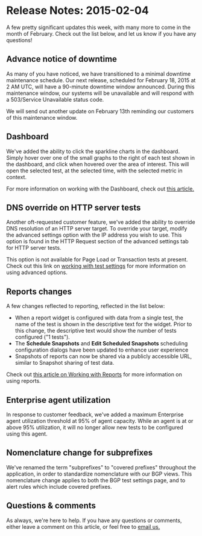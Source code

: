 # Release Notes: 2015-02-04

A few pretty significant updates this week, with many more to come in the month of February. Check out the list below, and let us know if you have any questions!

## Advance notice of downtime

As many of you have noticed, we have transitioned to a minimal downtime maintenance schedule. Our next release, scheduled for February 18, 2015 at 2 AM UTC, will have a 90-minute downtime window announced. During this maintenance window, our systems will be unavailable and will respond with a 503/Service Unavailable status code.

We will send out another update on February 13th reminding our customers of this maintenance window.

## Dashboard

We've added the ability to click the sparkline charts in the dashboard. Simply hover over one of the small graphs to the right of each test shown in the dashboard, and click when hovered over the area of interest. This will open the selected test, at the selected time, with the selected metric in context.

For more information on working with the Dashboard, check out [this article.](https://success.thousandeyes.com/ViewArticle?articleIdParam=kA0E0000000CmmdKAC)

## DNS override on HTTP server tests

Another oft-requested customer feature, we've added the ability to override DNS resolution of an HTTP server target. To override your target, modify the advanced settings option with the IP address you wish to use.  This option is found in the HTTP Request section of the advanced settings tab for HTTP server tests.

This option is not available for Page Load or Transaction tests at present.  Check out this link on [working with test settings](https://success.thousandeyes.com/ViewArticle?articleIdParam=kA0E0000000Cmn7KAC) for more information on using advanced options.

## Reports changes

A few changes reflected to reporting, reflected in the list below:

* When a report widget is configured with data from a single test, the name of the test is shown in the descriptive text for the widget. Prior to this change, the descriptive text would show the number of tests configured \("1 tests"\).
* The **Schedule Snapshots** and **Edit Scheduled Snapshots** scheduling configuration dialogs have been updated to enhance user experience
* Snapshots of reports can now be shared via a publicly accessible URL, similar to Snapshot sharing of test data.

Check out [this article on Working with Reports](https://success.thousandeyes.com/ViewArticle?articleIdParam=kA0E0000000CmnTKAS) for more information on using reports.

## Enterprise agent utilization

In response to customer feedback, we've added a maximum Enterprise agent utilization threshold at 95% of agent capacity. While an agent is at or above 95% utilization, it will no longer allow new tests to be configured using this agent.

## Nomenclature change for subprefixes

We've renamed the term "subprefixes" to "covered prefixes" throughout the application, in order to standardize nomenclature with our BGP views. This nomenclature change applies to both the BGP test settings page, and to alert rules which include covered prefixes.

## Questions & comments

As always, we're here to help. If you have any questions or comments, either leave a comment on this article, or feel free to [email us.](mailto:support@thousandeyes.com?subject=Feb+4+Release+Comment)

